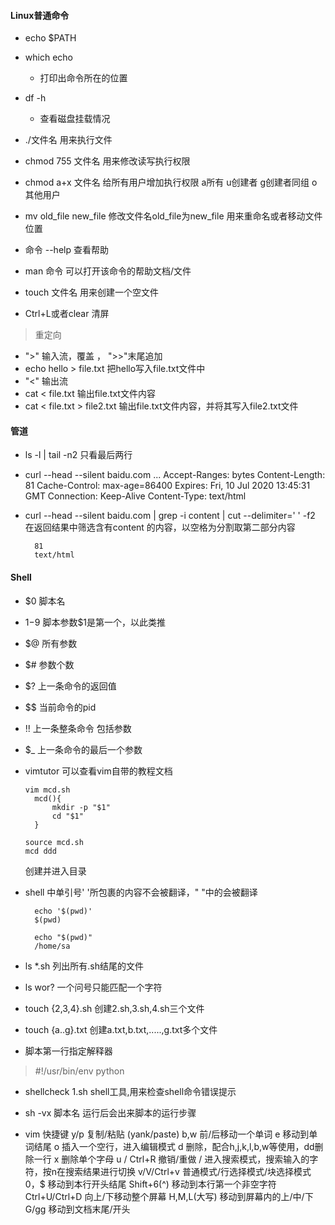 #### Linux普通命令
- echo $PATH

- which echo
	- 打印出命令所在的位置

- df -h
	- 查看磁盘挂载情况

- ./文件名 用来执行文件

- chmod 755 文件名  用来修改读写执行权限
- chmod a+x 文件名  给所有用户增加执行权限
  a所有 u创建者 g创建者同组 o其他用户

- mv old_file new_file 修改文件名old_file为new_file
  用来重命名或者移动文件位置

- 命令 --help 查看帮助
- man 命令 可以打开该命令的帮助文档/文件

- touch 文件名 用来创建一个空文件

- Ctrl+L或者clear 清屏


> 重定向
- ">" 输入流，覆盖 ，  ">>"末尾追加
- echo hello > file.txt 把hello写入file.txt文件中
- "<" 输出流
- cat < file.txt 输出file.txt文件内容
- cat < file.txt > file2.txt 输出file.txt文件内容，并将其写入file2.txt文件

#### 管道
- ls -l | tail -n2 只看最后两行

- curl --head --silent baidu.com 
		...
		Accept-Ranges: bytes
		Content-Length: 81
		Cache-Control: max-age=86400
		Expires: Fri, 10 Jul 2020 13:45:31 GMT
		Connection: Keep-Alive
		Content-Type: text/html

- curl --head --silent baidu.com | grep -i content | cut --delimiter=' ' -f2
  在返回结果中筛选含有content 的内容，以空格为分割取第二部分内容

	  	81
	  	text/html

#### Shell

- $0 脚本名
- $1-$9 脚本参数$1是第一个，以此类推
- $@ 所有参数
- $# 参数个数
- $? 上一条命令的返回值
- $$ 当前命令的pid
- !! 上一条整条命令 包括参数
- $_ 上一条命令的最后一个参数

- vimtutor 可以查看vim自带的教程文档

	  vim mcd.sh
		mcd(){
			mkdir -p "$1"
			cd "$1"
		}

	  source mcd.sh 
	  mcd ddd
  创建并进入目录

- shell 中单引号' '所包裹的内容不会被翻译，" "中的会被翻译

		echo '$(pwd)'
		$(pwd)

		echo "$(pwd)"
		/home/sa

- ls  *.sh 
  列出所有.sh结尾的文件
- ls wor?
  一个问号只能匹配一个字符

- touch {2,3,4}.sh
  创建2.sh,3.sh,4.sh三个文件
- touch {a..g}.txt
  创建a.txt,b.txt,.....,g.txt多个文件

- 脚本第一行指定解释器
> #!/usr/bin/env python

- shellcheck 1.sh
  shell工具,用来检查shell命令错误提示

- sh -vx 脚本名
  运行后会出来脚本的运行步骤


- vim 快捷键
		y/p 复制/粘贴 (yank/paste)
		b,w 前/后移动一个单词
		e 移动到单词结尾
		o 插入一个空行，进入编辑模式
		d 删除，配合h,j,k,l,b,w等使用，dd删除一行
		x 删除单个字母
		u / Ctrl+R 撤销/重做
		/ 进入搜索模式，搜索输入的字符，按n在搜索结果进行切换
		v/V/Ctrl+v 普通模式/行选择模式/块选择模式
		0，$ 移动到本行开头结尾
		Shift+6(^) 移动到本行第一个非空字符
		Ctrl+U/Ctrl+D 向上/下移动整个屏幕
		H,M,L(大写) 移动到屏幕内的上/中/下
		G/gg 移动到文档末尾/开头


